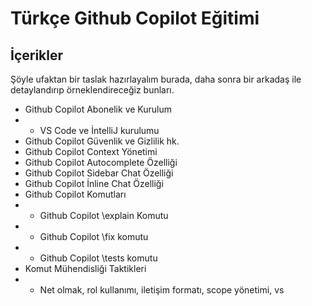 # Türkçe Github Copilot Eğitimi

## İçerikler 

Şöyle ufaktan bir taslak hazırlayalım burada, daha sonra bir arkadaş ile detaylandırıp örneklendireceğiz bunları. 


- Github Copilot Abonelik ve Kurulum
- - VS Code ve İntelliJ kurulumu
- Github Copilot Güvenlik ve Gizlilik hk.
- Github Copilot Context Yönetimi
- Github Copilot Autocomplete Özelliği
- Github Copilot Sidebar Chat Özelliği
- Github Copilot İnline Chat Özelliği
- Github Copilot Komutları
- - Github Copilot \explain Komutu
- - Github Copilot \fix komutu
- - Github Copilot \tests komutu
- Komut Mühendisliği Taktikleri
- - Net olmak, rol kullanımı, iletişim formatı, scope yönetimi, vs
